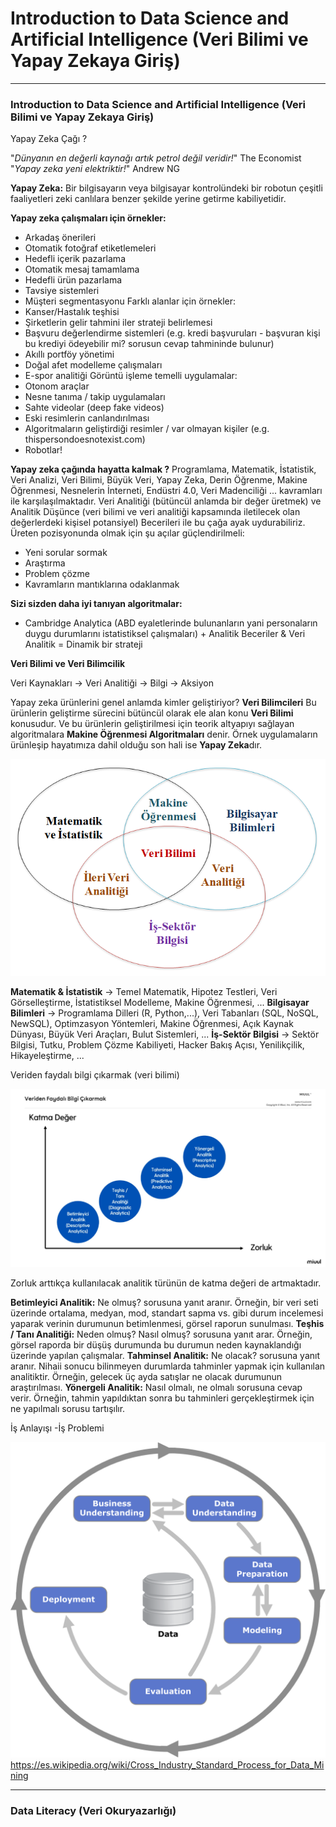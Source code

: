 # Introduction to Data Science and Artificial Intelligence (Veri Bilimi ve Yapay Zekaya Giriş)

---

### Introduction to Data Science and Artificial Intelligence (Veri Bilimi ve Yapay Zekaya Giriş)

Yapay Zeka Çağı ?

"*Dünyanın en değerli kaynağı artık petrol değil veridir!*" The Economist
"*Yapay zeka yeni elektriktir!*" Andrew NG

**Yapay Zeka:** Bir bilgisayarın veya bilgisayar kontrolündeki bir robotun çeşitli faaliyetleri zeki canlılara benzer şekilde yerine getirme kabiliyetidir.

**Yapay zeka çalışmaları için örnekler:**
- Arkadaş önerileri
- Otomatik fotoğraf etiketlemeleri
- Hedefli içerik pazarlama
- Otomatik mesaj tamamlama
- Hedefli ürün pazarlama
- Tavsiye sistemleri
- Müşteri segmentasyonu
Farklı alanlar için örnekler:
- Kanser/Hastalık teşhisi
- Şirketlerin gelir tahmini iler strateji belirlemesi
- Başvuru değerlendirme sistemleri (e.g. kredi başvuruları - başvuran kişi bu krediyi ödeyebilir mi? sorusun cevap tahmininde bulunur)
- Akıllı portföy yönetimi
- Doğal afet modelleme çalışmaları
- E-spor analitiği
Görüntü işleme temelli uygulamalar:
- Otonom araçlar
- Nesne tanıma / takip uygulamaları
- Sahte videolar (deep fake videos)
- Eski resimlerin canlandırılması
- Algoritmaların geliştirdiği resimler / var olmayan kişiler (e.g. thispersondoesnotexist.com)
- Robotlar!

**Yapay zeka çağında hayatta kalmak ?**
Programlama, Matematik, İstatistik, Veri Analizi, Veri Bilimi, Büyük Veri, Yapay Zeka, Derin Öğrenme, Makine Öğrenmesi, Nesnelerin İnterneti, Endüstri 4.0, Veri Madenciliği ... kavramları ile karşılaşılmaktadır.
Veri Analitiği (bütüncül anlamda bir değer üretmek) ve Analitik Düşünce (veri bilimi ve veri analitiği kapsamında iletilecek olan değerlerdeki kişisel potansiyel) Becerileri ile bu çağa ayak uydurabiliriz. 
Üreten pozisyonunda olmak için şu açılar güçlendirilmeli:
- Yeni sorular sormak
- Araştırma
- Problem çözme
- Kavramların mantıklarına odaklanmak

**Sizi sizden daha iyi tanıyan algoritmalar:**
- Cambridge Analytica (ABD eyaletlerinde bulunanların yani personaların duygu durumlarını istatistiksel çalışmaları) + Analitik Beceriler & Veri Analitik = Dinamik bir strateji

**Veri Bilimi ve Veri Bilimcilik**

Veri Kaynakları -> Veri Analitiği -> Bilgi -> Aksiyon

Yapay zeka ürünlerini genel anlamda kimler geliştiriyor? **Veri Bilimcileri**
Bu ürünlerin geliştirme sürecini bütüncül olarak ele alan konu **Veri Bilimi** konusudur.
Ve bu ürünlerin geliştirilmesi için teorik altyapıyı sağlayan algoritmalara **Makine Öğrenmesi Algoritmaları** denir.
Örnek uygulamaların ürünleşip hayatımıza dahil olduğu son hali ise **Yapay Zeka**dır.

![img.png](ds.png)

**Matematik & İstatistik** -> Temel Matematik, Hipotez Testleri, Veri Görselleştirme, İstatistiksel Modelleme, Makine Öğrenmesi, ...
**Bilgisayar Bilimleri** -> Programlama Dilleri (R, Python,...), Veri Tabanları (SQL, NoSQL, NewSQL), Optimzasyon Yöntemleri, Makine Öğrenmesi, Açık Kaynak Dünyası, Büyük Veri Araçları, Bulut Sistemleri, ...
**İş-Sektör Bilgisi** -> Sektör Bilgisi, Tutku, Problem Çözme Kabiliyeti, Hacker Bakış Açısı, Yenilikçilik, Hikayeleştirme, ...

Veriden faydalı bilgi çıkarmak (veri bilimi)

![img.png](katmadeger-zorluk.png)

Zorluk arttıkça kullanılacak analitik türünün de katma değeri de artmaktadır.

**Betimleyici Analitik:** Ne olmuş? sorusuna yanıt aranır. Örneğin, bir veri seti üzerinde ortalama, medyan, mod, standart sapma vs. gibi durum incelemesi yaparak verinin durumunun betimlenmesi, görsel raporun sunulması.
**Teşhis / Tanı Analitiği:** Neden olmuş? Nasıl olmuş? sorusuna yanıt arar. Örneğin, görsel raporda bir düşüş durumunda bu durumun neden kaynaklandığı üzerinde yapılan çalışmalar.
**Tahminsel Analitik:** Ne olacak? sorusuna yanıt aranır. Nihaii sonucu bilinmeyen durumlarda tahminler yapmak için kullanılan analitiktir. Örneğin, gelecek üç ayda satışlar ne olacak durumunun araştırılması.
**Yönergeli Analitik:** Nasıl olmalı, ne olmalı sorusuna cevap verir. Örneğin, tahmin yapıldıktan sonra bu tahminleri gerçekleştirmek için ne yapılmalı sorusu tartışılır.

İş Anlayışı -İş Problemi 

![img.png](crisp-dm.png) https://es.wikipedia.org/wiki/Cross_Industry_Standard_Process_for_Data_Mining

---

### Data Literacy (Veri Okuryazarlığı)